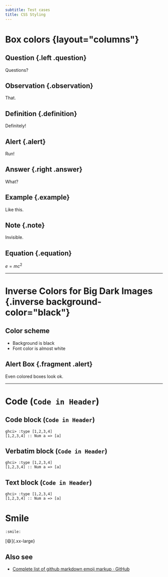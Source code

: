 ```yaml
---
subtitle: Test cases
title: CSS Styling
---
```


# Box colors {layout="columns"}

## Question {.left .question}

Questions?

## Observation {.observation}

That.

## Definition {.definition}

Definitely!

## Alert {.alert}

Run!

## Answer {.right .answer}

What?

## Example {.example}

Like this.

## Note {.note}

Invisible.

## Equation {.equation}

$e=mc^2$

------------------------------------------------------------------------

# Inverse Colors for Big Dark Images {.inverse background-color="black"}

## Color scheme

-   Background is black
-   Font color is almost white

## Alert Box {.fragment .alert}

Even colored boxes look ok.

------------------------------------------------------------------------

# Code (`Code in Header`)

## Code block (`Code in Header`)

``` {.haskell label="Haskell"}
ghci> :type [1,2,3,4]
[1,2,3,4] :: Num a => [a]
```

## Verbatim block (`Code in Header`)

    ghci> :type [1,2,3,4]
    [1,2,3,4] :: Num a => [a]

## Text block (`Code in Header`)

``` {.txt}
ghci> :type [1,2,3,4]
[1,2,3,4] :: Num a => [a]
```

# Smile

``` {.{..markdown}}
:smile:
```

[:smile:]{.xx-large}

## Also see

-   [Complete list of github markdown emoji markup ·
    GitHub](https://gist.github.com/rxaviers/7360908)

